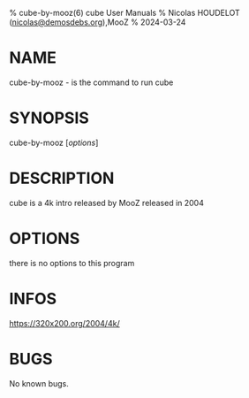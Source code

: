 % cube-by-mooz(6) cube User Manuals
% Nicolas HOUDELOT (nicolas@demosdebs.org),MooZ
% 2024-03-24

# NAME
cube-by-mooz - is the command to run cube 

# SYNOPSIS
cube-by-mooz [*options*]

# DESCRIPTION
cube is a 4k intro released by MooZ released in 2004

# OPTIONS
there is no options to this program

# INFOS
https://320x200.org/2004/4k/

# BUGS
No known bugs.
